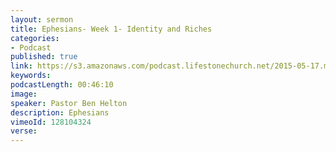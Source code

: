 ```yaml
---
layout: sermon
title: Ephesians- Week 1- Identity and Riches
categories:
- Podcast
published: true
link: https://s3.amazonaws.com/podcast.lifestonechurch.net/2015-05-17.mp3
keywords:
podcastLength: 00:46:10
image:
speaker: Pastor Ben Helton
description: Ephesians
vimeoId: 128104324
verse:
---
```


